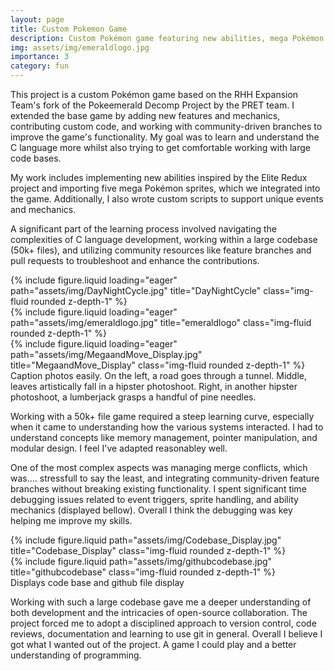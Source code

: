 ```yaml
---
layout: page
title: Custom Pokemon Game
description: Custom Pokémon game featuring new abilities, mega Pokémon sprites, and community-driven enhancements.
img: assets/img/emeraldlogo.jpg
importance: 3
category: fun
---
```


This project is a custom Pokémon game based on the RHH Expansion Team's fork of the Pokeemerald Decomp Project by the PRET team. I extended the base game by adding new features and mechanics, contributing custom code, and working with community-driven branches to improve the game's functionality. 
My goal was to learn and understand the C language more whilst 
also trying to get comfortable working with large code bases.

My work includes implementing new abilities inspired by the Elite Redux project and importing five mega Pokémon sprites, which we integrated into the game. Additionally, I also wrote custom scripts to support unique events and mechanics.

A significant part of the learning process involved navigating the complexities of C language development, working within a large codebase (50k+ files), and utilizing community resources like feature branches and pull requests to troubleshoot and enhance the contributions.

<div class="row">
    <div class="col-sm mt-3 mt-md-0">
        {% include figure.liquid loading="eager" path="assets/img/DayNightCycle.jpg" title="DayNightCycle" class="img-fluid rounded z-depth-1" %}
    </div>
    <div class="col-sm mt-3 mt-md-0">
        {% include figure.liquid loading="eager" path="assets/img/emeraldlogo.jpg" title="emeraldlogo" class="img-fluid rounded z-depth-1" %}
    </div>
    <div class="col-sm mt-3 mt-md-0">
        {% include figure.liquid loading="eager" path="assets/img/MegaandMove_Display.jpg" title="MegaandMove_Display" class="img-fluid rounded z-depth-1" %}
    </div>
</div>
<div class="caption">
    Caption photos easily. On the left, a road goes through a tunnel. Middle, leaves artistically fall in a hipster photoshoot. Right, in another hipster photoshoot, a lumberjack grasps a handful of pine needles.
</div>

Working with a 50k+ file game required a steep learning curve, especially when it came to understanding how the various systems interacted. I had to understand concepts like memory management, pointer manipulation, and modular design. I feel I've adapted reasonabley well.

One of the most complex aspects was managing merge conflicts, which was.... stressfull to say the least, and integrating community-driven feature branches without breaking existing functionality. I spent significant time debugging issues related to event triggers, sprite handling, and ability mechanics (displayed bellow). Overall I think the debugging was key helping me improve my skills.

<div class="row justify-content-sm-center">
    <div class="col-sm-8 mt-3 mt-md-0">
        {% include figure.liquid path="assets/img/Codebase_Display.jpg" title="Codebase_Display" class="img-fluid rounded z-depth-1" %}
    </div>
    <div class="col-sm-4 mt-3 mt-md-0">
        {% include figure.liquid path="assets/img/githubcodebase.jpg" title="githubcodebase" class="img-fluid rounded z-depth-1" %}
    </div>
</div>
<div class="caption">
    Displays code base and github file display
</div>

Working with such a large codebase gave me a deeper understanding of both development and the intricacies of open-source collaboration. The project forced me to adopt a disciplined approach to version control, code reviews, documentation and learning to use git in general.
Overall I believe I got what I wanted out of the project. A game I could play and a better understanding of programming.
